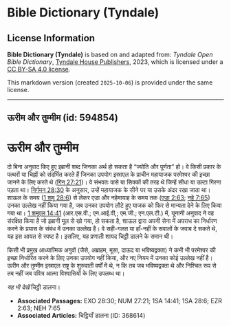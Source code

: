 # Bible Dictionary (Tyndale)

## License Information

**Bible Dictionary (Tyndale)** is based on and adapted from: _Tyndale Open Bible Dictionary_, [Tyndale House Publishers](https://tyndaleopenresources.com/), 2023, which is licensed under a [CC BY-SA 4.0 license](https://creativecommons.org/licenses/by-sa/4.0/legalcode.en).

This markdown version (created `2025-10-06`) is provided under the same license.



--------------------------------

## ऊरीम और तुम्मीम (id: 594854)

ऊरीम और तुम्मीम
===============

दो बिना अनुवाद किए हुए इब्रानी शब्द जिनका अर्थ हो सकता है “ज्योति और पूर्णता” हो। वे किसी प्रकार के पत्थरों या चिह्नों को संदर्भित करते हैं जिनका उपयोग इस्राएल के प्राचीन महायाजक परमेश्वर की इच्छा जानने के लिए करते थे ([गिन 27:21](https://ref.ly/Num27:21))। वे संभवतः पासे या सिक्कों की तरह थे जिन्हें सीधा या उल्टा गिरना पड़ता था। [निर्गमन 28:30](https://ref.ly/Exod28:30) के अनुसार, उन्हें महायाजक के सीने पर या उसके अंदर रखा जाता था। शाऊल के समय ([1 शमू 28:6](https://ref.ly/1Sam28:6)) से लेकर एज्रा और नहेमायाह के समय तक ([एज्रा 2:63](https://ref.ly/Ezra2:63); [नहे 7:65](https://ref.ly/Neh7:65)) उनका उल्लेख नहीं किया गया है, जब उनका उपयोग लौटे हुए याजक को फिर से मान्यता देने के लिए किया गया था। [1 शमूएल 14:41](https://ref.ly/1Sam14:41) (आर.एस.वी.; एन.आई.वी,; एम.जी.; एन.एल.टी.) में, यूनानी अनुवाद ने वह संरक्षित किया है जो इब्रानी मूल से खो गया, हो सकता है, शाऊल द्वारा अपनी सेना में अपराध का निर्धारण करने के प्रयास के संबंध में उनका उल्लेख है। वे सही\-गलत या हाँ\-नहीं के सवालों के जवाब दे सकते थे, यह इस आयत से स्पष्ट है। इसलिए, यह प्रणाली शायद चिट्ठी डालने के समान थी।

किसी भी प्रमुख आध्यात्मिक अगुवों (जैसे, अब्राहम, मूसा, दाऊद या भविष्यद्वक्ता) ने कभी भी परमेश्वर की इच्छा निर्धारित करने के लिए उनका उपयोग नहीं किया, और नए नियम में उनका कोई उल्लेख नहीं है। ऊरीम और तुम्मीम इस्राएल राष्ट्र के शुरुवाती वर्षों में थे, न कि तब जब भविष्यद्वक्ता थे और निश्चित रूप से तब नहीं जब पवित्र आत्मा विश्वासियों के लिए उपलब्ध था।

*यह भी देखें* चिट्ठी डालना। 

* **Associated Passages:** EXO 28:30; NUM 27:21; 1SA 14:41; 1SA 28:6; EZR 2:63; NEH 7:65
* **Associated Articles:** चिट्ठियाँ डालना (ID: 368614)

